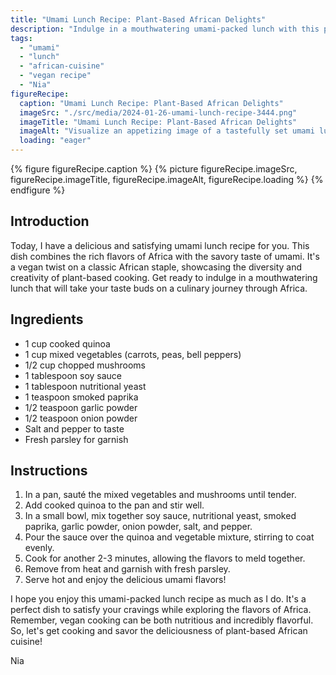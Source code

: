 ```yaml
---
title: "Umami Lunch Recipe: Plant-Based African Delights"
description: "Indulge in a mouthwatering umami-packed lunch with this plant-based African recipe. Savor the rich flavors of Africa while enjoying the savory taste of umami. Perfect for vegans and anyone looking to explore the diverse culinary traditions of Africa."
tags:
  - "umami"
  - "lunch"
  - "african-cuisine"
  - "vegan recipe"
  - "Nia"
figureRecipe: 
  caption: "Umami Lunch Recipe: Plant-Based African Delights"
  imageSrc: "./src/media/2024-01-26-umami-lunch-recipe-3444.png"
  imageTitle: "Umami Lunch Recipe: Plant-Based African Delights"
  imageAlt: "Visualize an appetizing image of a tastefully set umami lunch table, emphasizing a tantalizing plant-based African cuisine. The table is decorated with vivacious colors and different textures, encapsulating the heart of African culinary art. The main dish is the cynosure, featuring aromatic quinoa and a mixed vegetable array, garnished with freshly plucked parsley. Elements that echo the diverse panorama of African ingredients, such as bowls filled with various aromatic spices, colorful tropical fruits, and an array of locally gathered ingredients adorn the surrounding table. The overall image breathes warmth and allure, inviting the viewer to partake in the irresistible umami allure of this vegan African feast."
  loading: "eager"
---
```


{% figure figureRecipe.caption %}
{% picture figureRecipe.imageSrc, figureRecipe.imageTitle, figureRecipe.imageAlt, figureRecipe.loading %}
{% endfigure %}

## Introduction

Today, I have a delicious and satisfying umami lunch recipe for you. This dish combines the rich flavors of Africa with the savory taste of umami. It's a vegan twist on a classic African staple, showcasing the diversity and creativity of plant-based cooking. Get ready to indulge in a mouthwatering lunch that will take your taste buds on a culinary journey through Africa.

## Ingredients

- 1 cup cooked quinoa
- 1 cup mixed vegetables (carrots, peas, bell peppers)
- 1/2 cup chopped mushrooms
- 1 tablespoon soy sauce
- 1 tablespoon nutritional yeast
- 1 teaspoon smoked paprika
- 1/2 teaspoon garlic powder
- 1/2 teaspoon onion powder
- Salt and pepper to taste
- Fresh parsley for garnish

## Instructions

1. In a pan, sauté the mixed vegetables and mushrooms until tender.
2. Add cooked quinoa to the pan and stir well.
3. In a small bowl, mix together soy sauce, nutritional yeast, smoked paprika, garlic powder, onion powder, salt, and pepper.
4. Pour the sauce over the quinoa and vegetable mixture, stirring to coat evenly.
5. Cook for another 2-3 minutes, allowing the flavors to meld together.
6. Remove from heat and garnish with fresh parsley.
7. Serve hot and enjoy the delicious umami flavors!

I hope you enjoy this umami-packed lunch recipe as much as I do. It's a perfect dish to satisfy your cravings while exploring the flavors of Africa. Remember, vegan cooking can be both nutritious and incredibly flavorful. So, let's get cooking and savor the deliciousness of plant-based African cuisine!

Nia

